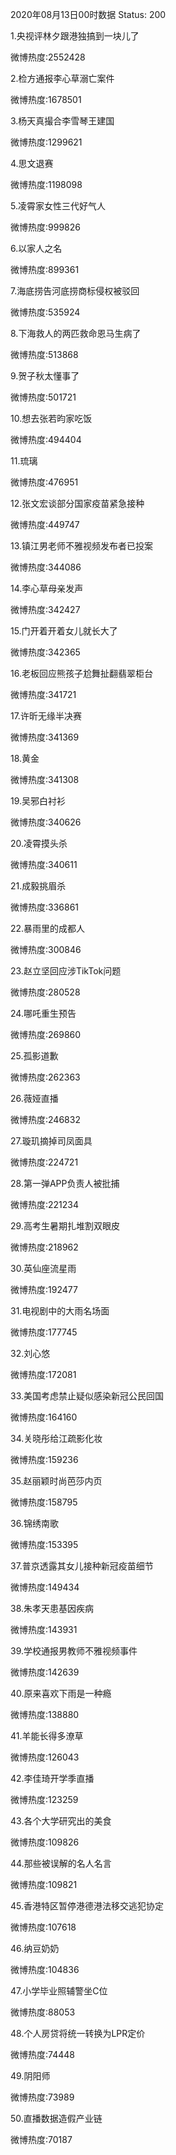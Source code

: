 2020年08月13日00时数据
Status: 200

1.央视评林夕跟港独搞到一块儿了

微博热度:2552428

2.检方通报李心草溺亡案件

微博热度:1678501

3.杨天真撮合李雪琴王建国

微博热度:1299621

4.思文退赛

微博热度:1198098

5.凌霄家女性三代好气人

微博热度:999826

6.以家人之名

微博热度:899361

7.海底捞告河底捞商标侵权被驳回

微博热度:535924

8.下海救人的两匹救命恩马生病了

微博热度:513868

9.贺子秋太懂事了

微博热度:501721

10.想去张若昀家吃饭

微博热度:494404

11.琉璃

微博热度:476951

12.张文宏谈部分国家疫苗紧急接种

微博热度:449747

13.镇江男老师不雅视频发布者已投案

微博热度:344086

14.李心草母亲发声

微博热度:342427

15.门开着开着女儿就长大了

微博热度:342365

16.老板回应熊孩子尬舞扯翻翡翠柜台

微博热度:341721

17.许昕无缘半决赛

微博热度:341369

18.黄金

微博热度:341308

19.吴邪白衬衫

微博热度:340626

20.凌霄摸头杀

微博热度:340611

21.成毅挑眉杀

微博热度:336861

22.暴雨里的成都人

微博热度:300846

23.赵立坚回应涉TikTok问题

微博热度:280528

24.哪吒重生预告

微博热度:269860

25.孤影道歉

微博热度:262363

26.薇娅直播

微博热度:246832

27.璇玑摘掉司凤面具

微博热度:224721

28.第一弹APP负责人被批捕

微博热度:221234

29.高考生暑期扎堆割双眼皮

微博热度:218962

30.英仙座流星雨

微博热度:192477

31.电视剧中的大雨名场面

微博热度:177745

32.刘心悠

微博热度:172081

33.美国考虑禁止疑似感染新冠公民回国

微博热度:164160

34.关晓彤给江疏影化妆

微博热度:159236

35.赵丽颖时尚芭莎内页

微博热度:158795

36.锦绣南歌

微博热度:153395

37.普京透露其女儿接种新冠疫苗细节

微博热度:149434

38.朱孝天患基因疾病

微博热度:143931

39.学校通报男教师不雅视频事件

微博热度:142639

40.原来喜欢下雨是一种瘾

微博热度:138880

41.羊能长得多潦草

微博热度:126043

42.李佳琦开学季直播

微博热度:123259

43.各个大学研究出的美食

微博热度:109826

44.那些被误解的名人名言

微博热度:109821

45.香港特区暂停港德港法移交逃犯协定

微博热度:107618

46.纳豆奶奶

微博热度:104836

47.小学毕业照辅警坐C位

微博热度:88053

48.个人房贷将统一转换为LPR定价

微博热度:74448

49.阴阳师

微博热度:73989

50.直播数据造假产业链

微博热度:70187

